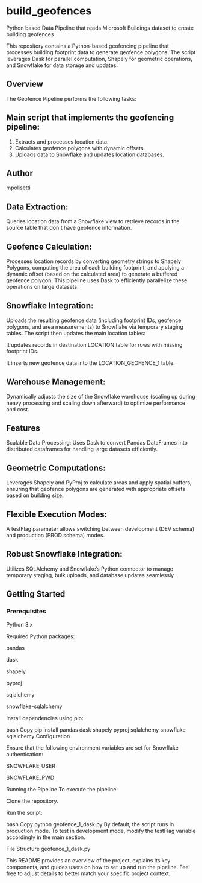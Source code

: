 # build_geofences
Python based Data Pipeline that reads Microsoft Buildings dataset to create building geofences

This repository contains a Python-based geofencing pipeline that processes building footprint data to generate geofence polygons. The script leverages Dask for parallel computation, Shapely for geometric operations, and Snowflake for data storage and updates.

## Overview
The Geofence Pipeline performs the following tasks:

## Main script that implements the geofencing pipeline:

1. Extracts and processes location data.
2. Calculates geofence polygons with dynamic offsets.
3. Uploads data to Snowflake and updates location databases.

## Author
mpolisetti

## Data Extraction:
Queries location data from a Snowflake view to retrieve records in the source table that don't have geofence information.

## Geofence Calculation:
Processes location records by converting geometry strings to Shapely Polygons, computing the area of each building footprint, and applying a dynamic offset (based on the calculated area) to generate a buffered geofence polygon.
This pipeline uses Dask to efficiently parallelize these operations on large datasets.

## Snowflake Integration:
Uploads the resulting geofence data (including footprint IDs, geofence polygons, and area measurements) to Snowflake via temporary staging tables. The script then updates the main location tables:

It updates records in destination LOCATION table for rows with missing footprint IDs.

It inserts new geofence data into the LOCATION_GEOFENCE_1 table.

## Warehouse Management:
Dynamically adjusts the size of the Snowflake warehouse (scaling up during heavy processing and scaling down afterward) to optimize performance and cost.

## Features
Scalable Data Processing:
Uses Dask to convert Pandas DataFrames into distributed dataframes for handling large datasets efficiently.

## Geometric Computations:
Leverages Shapely and PyProj to calculate areas and apply spatial buffers, ensuring that geofence polygons are generated with appropriate offsets based on building size.

## Flexible Execution Modes:
A testFlag parameter allows switching between development (DEV schema) and production (PROD schema) modes.

## Robust Snowflake Integration:
Utilizes SQLAlchemy and Snowflake’s Python connector to manage temporary staging, bulk uploads, and database updates seamlessly.

## Getting Started
### Prerequisites
Python 3.x

Required Python packages:

pandas

dask

shapely

pyproj

sqlalchemy

snowflake-sqlalchemy

Install dependencies using pip:

bash
Copy
pip install pandas dask shapely pyproj sqlalchemy snowflake-sqlalchemy
Configuration

Ensure that the following environment variables are set for Snowflake authentication:

SNOWFLAKE_USER

SNOWFLAKE_PWD

Running the Pipeline
To execute the pipeline:

Clone the repository.

Run the script:

bash
Copy
python geofence_1_dask.py
By default, the script runs in production mode. To test in development mode, modify the testFlag variable accordingly in the main section.

File Structure
geofence_1_dask.py

This README provides an overview of the project, explains its key components, and guides users on how to set up and run the pipeline. Feel free to adjust details to better match your specific project context.
